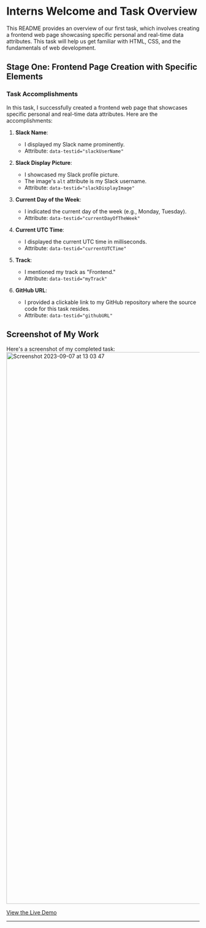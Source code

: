 # Interns Welcome and Task Overview
This README provides an overview of our first task, which involves creating a frontend web page showcasing specific personal and real-time data attributes. This task will help us get familiar with HTML, CSS, and the fundamentals of web development.

## Stage One: Frontend Page Creation with Specific Elements
### Task Accomplishments

In this task, I successfully created a frontend web page that showcases specific personal and real-time data attributes. Here are the accomplishments:

1. **Slack Name**:
   - I displayed my Slack name prominently.
   - Attribute: `data-testid="slackUserName"`

2. **Slack Display Picture**:
   - I showcased my Slack profile picture.
   - The image's `alt` attribute is my Slack username.
   - Attribute: `data-testid="slackDisplayImage"`

3. **Current Day of the Week**:
   - I indicated the current day of the week (e.g., Monday, Tuesday).
   - Attribute: `data-testid="currentDayOfTheWeek"`

4. **Current UTC Time**:
   - I displayed the current UTC time in milliseconds.
   - Attribute: `data-testid="currentUTCTime"`

5. **Track**:
   - I mentioned my track as "Frontend."
   - Attribute: `data-testid="myTrack"`

6. **GitHub URL**:
   - I provided a clickable link to my GitHub repository where the source code for this task resides.
   - Attribute: `data-testid="githubURL"`

## Screenshot of My Work

Here's a screenshot of my completed task:
<img width="1440" alt="Screenshot 2023-09-07 at 13 03 47" src="https://github.com/chiomanwocha/frontend-page-creation/assets/77916165/23e2fe71-fcb5-4c0d-a077-c8c9ba25f89f">


[View the Live Demo](VERCEL_URL)

---
